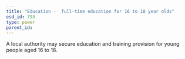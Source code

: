 ```yaml
---
title: "Education -  full-time education for 16 to 18 year olds"
esd_id: 793
type: power
parent_id:  
---
```


A local authority may secure education and training provision for young people aged 16 to 18.

